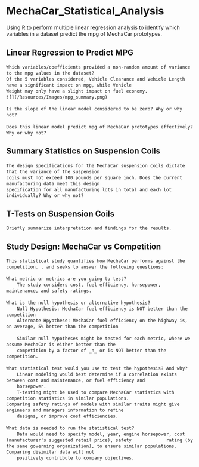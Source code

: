 # MechaCar_Statistical_Analysis
Using R to perform multiple linear regression analysis to identify which variables in a dataset predict the mpg of MechaCar prototypes.

## Linear Regression to Predict MPG
    Which variables/coefficients provided a non-random amount of variance to the mpg values in the dataset?
    Of the 5 variables considered, Vehicle Clearance and Vehicle Length have a significant impact on mpg, while Vehicle
    Weight may only have a slight impact on fuel economy.
    ![](/Resources/Images/mpg_summary.png)

    Is the slope of the linear model considered to be zero? Why or why not?

    Does this linear model predict mpg of MechaCar prototypes effectively? Why or why not?
    
## Summary Statistics on Suspension Coils
    The design specifications for the MechaCar suspension coils dictate that the variance of the suspension 
    coils must not exceed 100 pounds per square inch. Does the current manufacturing data meet this design 
    specification for all manufacturing lots in total and each lot individually? Why or why not?

## T-Tests on Suspension Coils
    Briefly summarize interpretation and findings for the results.
    
## Study Design: MechaCar vs Competition
    This statistical study quantifies how MechaCar performs against the competition. , and seeks to answer the following questions:
    
    What metric or metrics are you going to test?
        The study considers cost, fuel efficiency, horsepower, maintenance, and safety ratings.
        
    What is the null hypothesis or alternative hypothesis?
        Null Hypothesis: MechaCar fuel efficiency is NOT better than the competition
        Alternate Hpyothese: MechaCar fuel efficiency on the highway is, on average, 5% better than the competition
        
        Similar null hypotheses might be tested for each metric, where we assume MechaCar is either better than the 
        competition by a factor of _n_ or is NOT better than the competition.

    What statistical test would you use to test the hypothesis? And why?
        Linear modeling would best determine if a correlation exists between cost and maintenance, or fuel efficiency and
        horsepower. 
        T-testing might be used to compare MechaCar statistics with competition statistics in similar populations.                 Comparing safety ratings of models with similar traits might give engineers and managers information to refine
        designs, or improve cost efficiencies.

    What data is needed to run the statistical test?
        Data would need to specify model, year, engine horsepower, cost (manufacturer's suggested retail price), safety             rating (by the same governing organization), to ensure similar populations. Comparing disimilar data will not
        positively contribute to company objectives.

    

